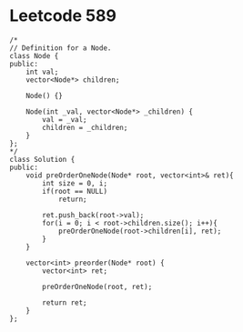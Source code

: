 # Leetcode 589
    /*
    // Definition for a Node.
    class Node {
    public:
        int val;
        vector<Node*> children;

        Node() {}

        Node(int _val, vector<Node*> _children) {
            val = _val;
            children = _children;
        }
    };
    */
    class Solution {
    public:
        void preOrderOneNode(Node* root, vector<int>& ret){
            int size = 0, i;
            if(root == NULL)
                return;

            ret.push_back(root->val);
            for(i = 0; i < root->children.size(); i++){
                preOrderOneNode(root->children[i], ret);
            }
        }

        vector<int> preorder(Node* root) {
            vector<int> ret;

            preOrderOneNode(root, ret);

            return ret;
        }
    };
